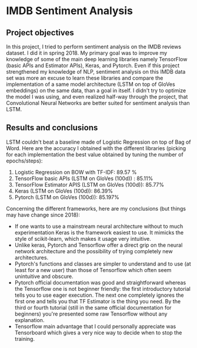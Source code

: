 # IMDB Sentiment Analysis
## Project objectives
In this project, I tried to perform sentiment analysis on the IMDB reviews dataset. I did it in spring 2018.
My primary goal was to improve my knowledge of some of the main deep learning libraries namely TensorFlow (basic APIs and Estimator APIs), Keras, and Pytorch. Even if this project strengthened my knowledge of NLP, sentiment analysis on this IMDB data set was more an excuse to learn these libraries and compare the implementation of a same model architecture (LSTM on top of GloVes embeddings) on the same data, than a goal in itself. I didn't try to optimize the model I was using, and even realized half-way through the project, that Convolutional Neural Networks are better suited for sentiment analysis than LSTM.
## Results and conclusions
LSTM couldn't beat a baseline made of Logistic Regression on top of Bag of Word.
Here are the accuracy I obtained with the different libraries (picking for each implementation the best value obtained by tuning the number of epochs/steps):
1. Logistic Regression on BOW with TF-IDF: 89.57 \%
2. TensorFlow basic APIs (LSTM on GloVes (100d)) : 85.11\%
3. TensorFlow Estimator APIS (LSTM on GloVes (100d)): 85.77\%
4. Keras (LSTM on GloVes (100d)): 86.39\%
5. Pytorch (LSTM on GloVes (100d)): 85.197\%

Concerning the different frameworks, here are my conclusions (but things may have change since 2018):
* If one wants to use a mainstream neural architecture without to much experimentation Keras is the framework easiest to use.
  It mimicks the style of scikit-learn, which makes it usage very intuitive.
* Unlike keras, Pytorch and Tensorflow offer a direct grip on the neural network architecture and the possibility of trying
  completely new architectures.
* Pytorch's functions and classes are simpler to understand and to use (at least for a new user) than those of Tensorflow which
  often seem unintuitive and obscure.
* Pytorch official documentation was good and straightforward whereas the Tensorflow one is not beginner friendly: the first 
  introductory tutorial tells you to use eager execution. The next one completely ignores the first one and tells
  you that TF Estimator is the thing you need. By the third or fourth tutorial (still in the same official 
  documentation for beginners) you're presented some raw Tensorflow without any explanation.
* Tensorflow main advantage that I could personally appreciate was Tensorboard which gives a very nice way to decide when
  to stop the training.

